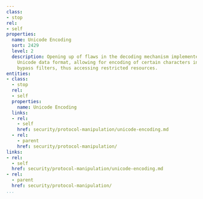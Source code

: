 ```yaml
---
class:
- stop
rel:
- self
properties:
  name: Unicode Encoding
  sort: 2429
  level: 2
  description: Opening up of flaws in the decoding mechanism implemented by decoding
    Unicode data format, allowing for encoding of certain characters in the URL to
    bypass filters, thus accessing restricted resources.
entities:
- class:
  - stop
  rel:
  - self
  properties:
    name: Unicode Encoding
  links:
  - rel:
    - self
    href: security/protocol-manipulation/unicode-encoding.md
  - rel:
    - parent
    href: security/protocol-manipulation/
links:
- rel:
  - self
  href: security/protocol-manipulation/unicode-encoding.md
- rel:
  - parent
  href: security/protocol-manipulation/
...
```

